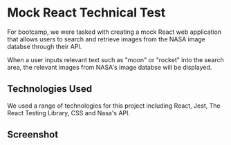 <h1>
Mock React Technical Test 
</h1>
<p>
For bootcamp, we were tasked with creating a mock React web application that allows users to search and retrieve images from the NASA image databse through their API.

When a user inputs relevant text such as "moon" or "rocket" into the search area, the relevant images from NASA's image databse will be displayed.

</p>
<h2> 
Technologies Used
</h2>
<p>
We used a range of technologies for this project including React, Jest, The React Testing Library, CSS and Nasa's API.
</p>
<h2>
Screenshot
</h2>
<div>
<img src='./images/Project-Screenshot.png' alt="browser screenshot" width='450px' height='200px />
</div>
<h2>
Instructions to run the app
</h2>
<p>
Please feel free to clone the repo into your terminal. From there, you can run npm start to run the project locally in the browser or use npm test to run the tests 
</p>
<h4>
Author and credits 
<h4>
<p>
Created by Scott Hannabuss with thanks to Manchester Codes who provided a basic outline on how to create the app, and NASA for allowing access to their api. 
</p>
